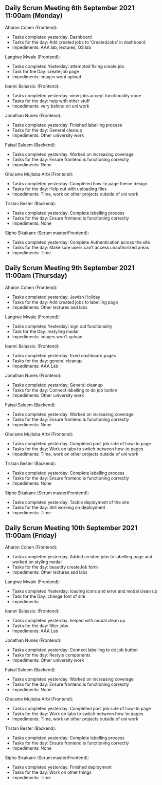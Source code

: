 ## Daily Scrum Meeting 6th September 2021 11:00am (Monday)

Aharon Cohen (Frontend):
- Tasks completed yesterday: Dashboard
- Tasks for the day: Add created jobs to ‘CreatedJobs’ in dashboard
- Impediments: AAA lab, lectures, OS lab

Langiwe Mwale (Frontend):
- Tasks completed Yesterday: attempted fixing create job
- Task for the Day: create job page 
- Impediments: images wont upload 

Ioanni Balassis: (Frontend):
- Tasks completed yesterday: view jobs accept functionality done
- Tasks for the day: help with other stuff
- Impediments: very behind on uni work

Jonathan Nunes (Frontend):
- Tasks completed yesterday: Finished labelling process
- Tasks for the day: General cleanup
- Impediments: Other university work

Faisal Saleem (Backend):
- Tasks completed yesterday: Worked on increasing coverage
- Tasks for the day: Ensure frontend is functioning correctly 
- Impediments: None

Ghulame Mujtaba Arbi (Frontend):
- Tasks completed yesterday: Completed how-to page theme design
- Tasks for the day: Help out with uploading files
- Impediments: Time, work on other projects outside of uni work

Tristan Bester (Backend):
- Tasks completed yesterday: Complete labelling process
- Tasks for the day: Ensure frontend is functioning correctly
- Impediments: None

Sipho Sikakane (Scrum master/Frontend):
- Tasks completed yesterday: Complete Authentication across the site
- Tasks for the day: Make sure users can’t access unauthorized areas
- Impediments: Time

## Daily Scrum Meeting 9th September 2021 11:00am (Thursday)

Aharon Cohen (Frontend):
- Tasks completed yesterday: Jewish Holiday
- Tasks for the day: Add created jobs to labelling page
- Impediments: Other lectures and labs

Langiwe Mwale (Frontend):
- Tasks completed Yesterday: sign out functionality
- Task for the Day: restyling modal 
- Impediments: images won't upload 

Ioanni Balassis: (Frontend):
- Tasks completed yesterday: fixed dashboard pages
- Tasks for the day: general cleanup
- Impediments: AAA Lab

Jonathan Nunes (Frontend):
- Tasks completed yesterday: General cleanup
- Tasks for the day: Connect labelling to do job button
- Impediments: Other university work

Faisal Saleem (Backend):
- Tasks completed yesterday: Worked on increasing coverage
- Tasks for the day: Ensure frontend is functioning correctly 
- Impediments: None

Ghulame Mujtaba Arbi (Frontend):
- Tasks completed yesterday: Completed post job side of how-to page
- Tasks for the day: Work on tabs to switch between how-to pages
- Impediments: Time, work on other projects outside of uni work

Tristan Bester (Backend):
- Tasks completed yesterday: Complete labelling process
- Tasks for the day: Ensure frontend is functioning correctly
- Impediments: None

Sipho Sikakane (Scrum master/Frontend):
- Tasks completed yesterday: Tackle deployment of the site
- Tasks for the day: Still working on deployment
- Impediments: Time

## Daily Scrum Meeting 10th September 2021 11:00am (Friday)

Aharon Cohen (Frontend):
- Tasks completed yesterday: Added created jobs to labelling page and worked on styling modal
- Tasks for the day: beautify createJob form
- Impediments: Other lectures and labs

Langiwe Mwale (Frontend):
- Tasks completed Yesterday: loading icons and error and modal clean up 
- Task for the Day: change font of site
- Impediments: 

Ioanni Balassis: (Frontend):
- Tasks completed yesterday: helped with modal clean up
- Tasks for the day: filter jobs
- Impediments: AAA Lab

Jonathan Nunes (Frontend):
- Tasks completed yesterday: Connect labelling to do job button
- Tasks for the day: Restyle components
- Impediments: Other university work

Faisal Saleem (Backend):
- Tasks completed yesterday: Worked on increasing coverage
- Tasks for the day: Ensure frontend is functioning correctly 
- Impediments: None

Ghulame Mujtaba Arbi (Frontend):
- Tasks completed yesterday: Completed post job side of how-to page
- Tasks for the day: Work on tabs to switch between how-to pages
- Impediments: Time, work on other projects outside of uni work

Tristan Bester (Backend):
- Tasks completed yesterday: Complete labelling process
- Tasks for the day: Ensure frontend is functioning correctly
- Impediments: None

Sipho Sikakane (Scrum master/Frontend):
- Tasks completed yesterday: Finished deployment
- Tasks for the day: Work on other things
- Impediments: Time

